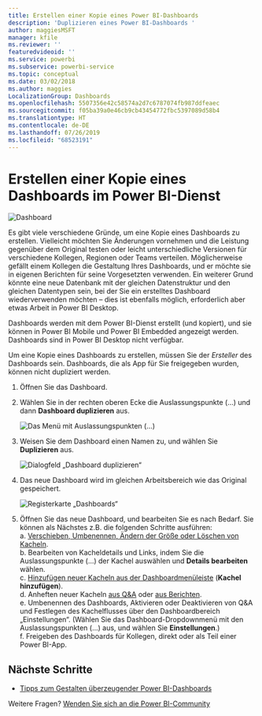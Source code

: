 ```yaml
---
title: Erstellen einer Kopie eines Power BI-Dashboards
description: 'Duplizieren eines Power BI-Dashboards '
author: maggiesMSFT
manager: kfile
ms.reviewer: ''
featuredvideoid: ''
ms.service: powerbi
ms.subservice: powerbi-service
ms.topic: conceptual
ms.date: 03/02/2018
ms.author: maggies
LocalizationGroup: Dashboards
ms.openlocfilehash: 5507356e42c58574a2d7c6787074fb987ddfeaec
ms.sourcegitcommit: f05ba39a0e46cb9cb43454772fbc5397089d58b4
ms.translationtype: HT
ms.contentlocale: de-DE
ms.lasthandoff: 07/26/2019
ms.locfileid: "68523191"
---
```

# <a name="create-a-copy-of-a-dashboard-in-power-bi-service"></a>Erstellen einer Kopie eines Dashboards im Power BI-Dienst
![Dashboard](media/service-dashboard-copy/power-bi-dashboard.png)

 Es gibt viele verschiedene Gründe, um eine Kopie eines Dashboards zu erstellen. Vielleicht möchten Sie Änderungen vornehmen und die Leistung gegenüber dem Original testen oder leicht unterschiedliche Versionen für verschiedene Kollegen, Regionen oder Teams verteilen. Möglicherweise gefällt einem Kollegen die Gestaltung Ihres Dashboards, und er möchte sie in eigenen Berichten für seine Vorgesetzten verwenden. Ein weiterer Grund könnte eine neue Datenbank mit der gleichen Datenstruktur und den gleichen Datentypen sein, bei der Sie ein erstelltes Dashboard wiederverwenden möchten – dies ist ebenfalls möglich, erforderlich aber etwas Arbeit in Power BI Desktop. 

Dashboards werden mit dem Power BI-Dienst erstellt (und kopiert), und sie können in Power BI Mobile und Power BI Embedded angezeigt werden.  Dashboards sind in Power BI Desktop nicht verfügbar. 

Um eine Kopie eines Dashboards zu erstellen, müssen Sie der *Ersteller* des Dashboards sein. Dashboards, die als App für Sie freigegeben wurden, können nicht dupliziert werden.

1. Öffnen Sie das Dashboard.
2. Wählen Sie in der rechten oberen Ecke die Auslassungspunkte (...) und dann **Dashboard duplizieren** aus.
   
   ![Das Menü mit Auslassungspunkten (...)](media/service-dashboard-copy/power-bi-dulicate.png)
3. Weisen Sie dem Dashboard einen Namen zu, und wählen Sie **Duplizieren** aus. 
   
   ![Dialogfeld „Dashboard duplizieren“](media/service-dashboard-copy/power-bi-name.png)
4. Das neue Dashboard wird im gleichen Arbeitsbereich wie das Original gespeichert. 
   
   ![Registerkarte „Dashboards“](media/service-dashboard-copy/power-bi-copied.png)

5.    Öffnen Sie das neue Dashboard, und bearbeiten Sie es nach Bedarf. Sie können als Nächstes z.B. die folgenden Schritte ausführen:    
    a. [Verschieben, Umbenennen, Ändern der Größe oder Löschen von Kacheln](service-dashboard-edit-tile.md).  
    b. Bearbeiten von Kacheldetails und Links, indem Sie die Auslassungspunkte (...) der Kachel auswählen und **Details bearbeiten** wählen.  
    c. [Hinzufügen neuer Kacheln aus der Dashboardmenüleiste](service-dashboard-add-widget.md) (**Kachel hinzufügen**).  
    d. Anheften neuer Kacheln [aus Q&A](service-dashboard-pin-tile-from-q-and-a.md) oder [aus Berichten](service-dashboard-pin-tile-from-report.md).  
    e. Umbenennen des Dashboards, Aktivieren oder Deaktivieren von Q&A und Festlegen des Kachelflusses über den Dashboardbereich „Einstellungen“.  (Wählen Sie das Dashboard-Dropdownmenü mit den Auslassungspunkten (...) aus, und wählen Sie **Einstellungen**.)  
    f. Freigeben des Dashboards für Kollegen, direkt oder als Teil einer Power BI-App. 


## <a name="next-steps"></a>Nächste Schritte
* [Tipps zum Gestalten überzeugender Power BI-Dashboards](service-dashboards-design-tips.md) 

Weitere Fragen? [Wenden Sie sich an die Power BI-Community](http://community.powerbi.com/)

